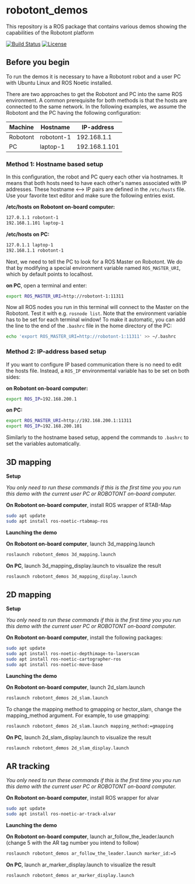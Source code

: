 # robotont\_demos
This repository is a ROS package that contains various demos showing the capabilities of the Robotont platform

[![Build Status](https://github.com/robotont/robotont_demos/actions/workflows/industrial_ci_action.yml/badge.svg)](https://github.com/robotont/robotont_demos/actions/workflows/industrial_ci_action.yml)
[![License](https://img.shields.io/badge/License-Apache%202.0-blue.svg)](https://opensource.org/licenses/Apache-2.0)

## Before you begin
To run the demos it is necessary to have a Robotont robot and a user PC with Ubuntu Linux and ROS Noetic installed.

There are two approaches to get the Robotont and PC into the same ROS environment. A common prerequisite for both methods is that the hosts are connected to the same network. In the following examples, we assume the Robotont and the PC having the following configuration:

| Machine  | Hostname   | IP-address    |
|----------|------------|---------------|
| Robotont | robotont-1 | 192.168.1.1   |
| PC       | laptop-1   | 192.168.1.101 |

### Method 1: Hostname based setup

In this configuration, the robot and PC query each other via hostnames. It means that both hosts need to have each other's names associated with IP addresses. These hostname <--> IP pairs are defined in the `/etc/hosts` file. Use your favorite text editor and make sure the following entries exist.

**/etc/hosts on Robotont on-board computer:**
```bash
127.0.1.1 robotont-1
192.168.1.101 laptop-1
```

**/etc/hosts on PC:**
```bash
127.0.1.1 laptop-1
192.168.1.1 robotont-1
```

Next, we need to tell the PC to look for a ROS Master on Robotont. We do that by modifying a special environment variable named `ROS_MASTER_URI`, which by default points to localhost.

**on PC**, open a terminal and enter:
```bash
export ROS_MASTER_URI=http://robotont-1:11311
```
Now all ROS nodes you run in this terminal will connect to the Master on the Robotont. Test it with e.g. `rosnode list`.
Note that the environment variable has to be set for each terminal window! To make it automatic, you can add the line to the end of the `.bashrc` file in the home directory of the PC:

```bash
echo 'export ROS_MASTER_URI=http://robotont-1:11311' >> ~/.bashrc
```

### Method 2: IP-address based setup
If you want to configure IP based communication there is no need to edit the hosts file. Instead, a `ROS_IP` environmental variable has to be set on both sides:

**on Robotont on-board computer:**
```bash
export ROS_IP=192.168.200.1
```

**on PC:**
```bash
export ROS_MASTER_URI=http://192.168.200.1:11311
export ROS_IP=192.168.200.101
```

Similarly to the hostname based setup, append the commands to `.bashrc` to set the variables automatically.


## 3D mapping
**Setup**<br/>

*You only need to run these commands if this is the first time you you run this demo with the current user PC or ROBOTONT on-board computer.*

**On Robotont on-board computer**, install ROS wrapper of RTAB-Map<br/>

```bash
sudo apt update
sudo apt install ros-noetic-rtabmap-ros
```

**Launching the demo**<br/>

**On Robotont on-board computer**, launch 3d_mapping.launch<br/>
```bash
roslaunch robotont_demos 3d_mapping.launch
```

**On PC**, launch 3d_mapping_display.launch to visualize the result<br/>

```bash
roslaunch robotont_demos 3d_mapping_display.launch
```

## 2D mapping
**Setup**<br/>

*You only need to run these commands if this is the first time you you run this demo with the current user PC or ROBOTONT on-board computer.*

**On Robotont on-board computer**, install the following packages:<br/>

```bash
sudo apt update
sudo apt install ros-noetic-depthimage-to-laserscan
sudo apt install ros-noetic-cartographer-ros
sudo apt install ros-noetic-move-base
```

**Launching the demo**<br/>

**On Robotont on-board computer**, launch 2d_slam.launch<br/>
```bash
roslaunch robotont_demos 2d_slam.launch
```

To change the mapping method to gmapping or hector_slam, change the mapping_method argument. For example, to use gmapping:

```bash
roslaunch robotont_demos 2d_slam.launch mapping_method:=gmapping
```

**On PC**, launch 2d_slam_display.launch to visualize the result<br/>
```bash
roslaunch robotont_demos 2d_slam_display.launch
```

## AR tracking

*You only need to run these commands if this is the first time you you run this demo with the current user PC or ROBOTONT on-board computer.*

**On Robotont on-board computer**, install ROS wrapper for alvar<br/>
```bash
sudo apt update
sudo apt install ros-noetic-ar-track-alvar
```

**Launching the demo**<br/>

**On Robotont on-board computer**, launch ar_follow_the_leader.launch (change 5 with the AR tag number you intend to follow)<br/>
```bash
roslaunch robotont_demos ar_follow_the_leader.launch marker_id:=5
```

**On PC**, launch ar_marker_display.launch to visualize the result<br/>
```bash
roslaunch robotont_demos ar_marker_display.launch
```
